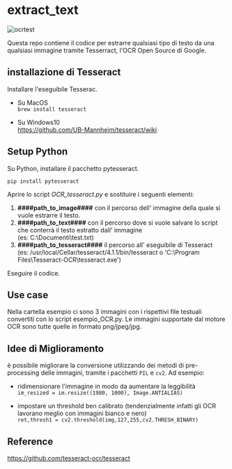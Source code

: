 # extract_text

![ocrtest](https://user-images.githubusercontent.com/76904889/139340658-877bb2fe-9bb2-42d2-884e-12b22466b168.gif) <br>

Questa repo contiene il codice per estrarre qualsiasi tipo di testo da una qualsiasi immagine tramite Tesserract, l'OCR Open Source di Google.
<br>
 
## installazione di Tesseract
Installare l'eseguibile Tesserac.

- Su MacOS <br>
`brew install tesseract `


- Su Windows10<br>
https://github.com/UB-Mannheim/tesseract/wiki


## Setup Python

Su Python, installare il pacchetto pytesseract.

`pip install pytesseract`



Aprire lo script *OCR_tesseract.py* e
sostituire i seguenti elementi:

1. **####path_to_image####** con il percorso dell' immagine della quale si vuole estrarre il testo. 
2. **####path_to_text####** con il percorso dove si vuole salvare lo script che conterrà il testo estratto dall' immagine <br> (es: C:\Documenti\test.txt)
3. **####path_to_tesseract####** il percorso all' eseguibile di Tesseract <br>
(es: /usr/local/Cellar/tesseract/4.1.1/bin/tesseract o 'C:\Program Files\Tesseract-OCR\tesseract.exe')

Eseguire il codice.



## Use case 
Nella cartella esempio ci sono 3 immagini con i rispettivi file testuali convertiti con lo script esempio_OCR.py.
Le immagini supportate dal motore OCR sono tutte quelle in formato png/jpeg/jpg.

## Idee di Miglioramento
è possibile migliorare la conversione utilizzando dei metodi di pre-processing delle immagini, tramite i pacchetti `PIL` e `cv2`. Ad esempio:

- ridimensionare l'immagine in modo da aumentare la leggibilità <br>
`im_resized = im.resize((1980, 1000), Image.ANTIALIAS)`

- impostare un threshold ben calibrato (tendenzialmente infatti gli OCR lavorano meglio con immagini bianco e nero) <br>
`ret,thresh1 = cv2.threshold(img,127,255,cv2.THRESH_BINARY)`

## Reference
https://github.com/tesseract-ocr/tesseract
